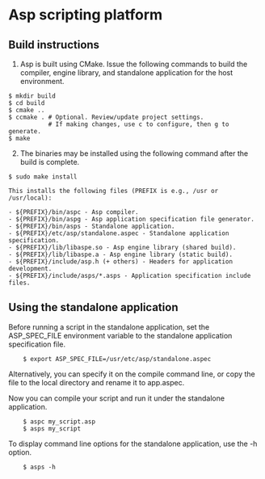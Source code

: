 Asp scripting platform
======================

Build instructions
------------------

1.  Asp is built using CMake. Issue the following commands to build the
    compiler, engine library, and standalone application for the host
    environment.

```
$ mkdir build
$ cd build
$ cmake ..
$ ccmake . # Optional. Review/update project settings.
           # If making changes, use c to configure, then g to generate.
$ make
```

2. The binaries may be installed using the following command after the build
   is complete.

```
$ sudo make install
```

    This installs the following files (PREFIX is e.g., /usr or /usr/local):

    - ${PREFIX}/bin/aspc - Asp compiler.
    - ${PREFIX}/bin/aspg - Asp application specification file generator.
    - ${PREFIX}/bin/asps - Standalone application.
    - ${PREFIX}/etc/asp/standalone.aspec - Standalone application specification.
    - ${PREFIX}/lib/libaspe.so - Asp engine library (shared build).
    - ${PREFIX}/lib/libaspe.a - Asp engine library (static build).
    - ${PREFIX}/include/asp.h (+ others) - Headers for application development.
    - ${PREFIX}/include/asps/*.asps - Application specification include files.

Using the standalone application
--------------------------------

Before running a script in the standalone application, set the ASP_SPEC_FILE
environment variable to the standalone application specification file.

```
    $ export ASP_SPEC_FILE=/usr/etc/asp/standalone.aspec
```

Alternatively, you can specify it on the compile command line, or copy the
file to the local directory and rename it to app.aspec.

Now you can compile your script and run it under the standalone application.

```
    $ aspc my_script.asp
    $ asps my_script
```

To display command line options for the standalone application, use the -h
option.

```
    $ asps -h
```
